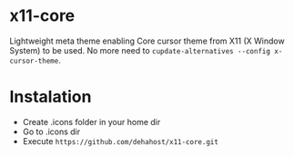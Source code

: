 # x11-core
Lightweight meta theme enabling Core cursor theme from X11 (X Window System) to be used.
No more need to `cupdate-alternatives --config x-cursor-theme`.

# Instalation

- Create .icons folder in your home dir
- Go to .icons dir
- Execute `https://github.com/dehahost/x11-core.git`
